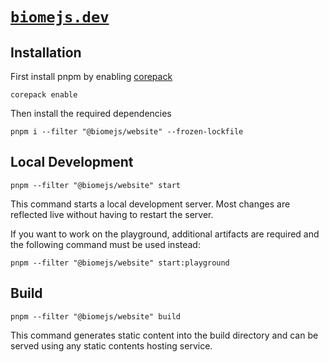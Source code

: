 # [`biomejs.dev`](https://biomejs.dev/)

## Installation

First install pnpm by enabling [corepack](https://nodejs.org/api/corepack.html)

```shell
corepack enable
```

Then install the required dependencies

```shell
pnpm i --filter "@biomejs/website" --frozen-lockfile
```

## Local Development

```shell
pnpm --filter "@biomejs/website" start
```

This command starts a local development server. Most changes are reflected live without having to restart the server.

If you want to work on the playground, additional artifacts are required and the following command must be used instead:

```shell
pnpm --filter "@biomejs/website" start:playground
```

## Build

```shell
pnpm --filter "@biomejs/website" build
```

This command generates static content into the build directory and can be served using any static contents hosting service.
